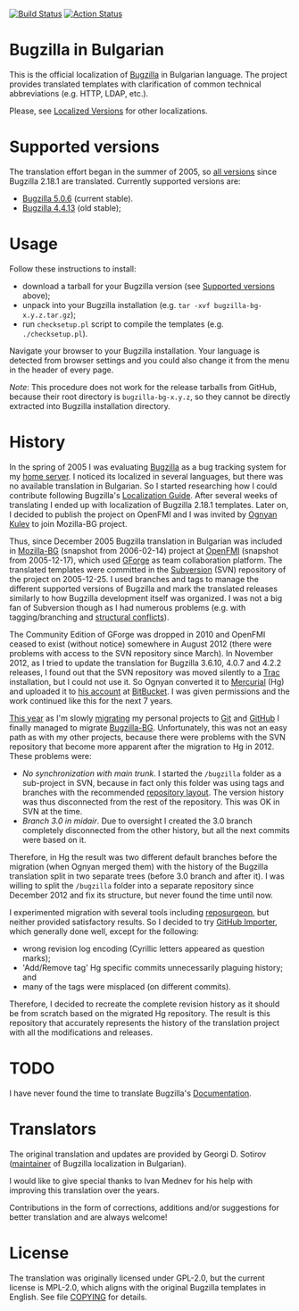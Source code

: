 [![Build Status](https://travis-ci.com/gdsotirov/bugzilla-bg.svg?branch=master)](https://travis-ci.com/gdsotirov/bugzilla-bg)
[![Action Status](https://github.com/gdsotirov/bugzilla-bg/workflows/Perl-CI/badge.svg)](https://github.com/gdsotirov/bugzilla-bg/actions?query=workflow%3APerl-CI)

# Bugzilla in Bulgarian

This is the official localization of [Bugzilla](https://www.bugzilla.org/) in
Bulgarian language. The project provides translated templates with clarification
of common technical abbreviations (e.g. HTTP, LDAP, etc.).

Please, see [Localized Versions](https://www.bugzilla.org/download/#localizations)
for other localizations.

# Supported versions

The translation effort began in the summer of 2005, so
[all versions](https://www.bugzilla.org/releases/) since Bugzilla 2.18.1 are
translated. Currently supported versions are:

* [Bugzilla 5.0.6](https://ftp.sotirov-bg.net/pub/contrib/mozilla/bugzilla/l10n/5.0/) (current stable).
* [Bugzilla 4.4.13](https://ftp.sotirov-bg.net/pub/contrib/mozilla/bugzilla/l10n/4.4/) (old stable);

# Usage

Follow these instructions to install:

  * download a tarball for your Bugzilla version (see [Supported versions](#supported-versions) above);
  * unpack into your Bugzilla installation (e.g. `tar -xvf bugzilla-bg-x.y.z.tar.gz`);
  * run `checksetup.pl` script to compile the templates (e.g. `./checksetup.pl`).

Navigate your browser to your Bugzilla installation. Your language is detected
from browser settings and you could also change it from the menu in the header
of every page.

_Note_: This procedure does not work for the release tarballs from GitHub,
because their root directory is `bugzilla-bg-x.y.z`, so they cannot be
directly extracted into Bugzilla installation directory.

# History

In the spring of 2005 I was evaluating [Bugzilla](https://www.bugzilla.org/)
as a bug tracking system for my [home server](https://sotirov-bg.net/). I
noticed its localized in several languages, but there was no available
translation in Bulgarian. So I started researching how I could contribute
following Bugzilla's [Localization Guide](https://bugzilla.readthedocs.io/en/latest/localizing/index.html).
After several weeks of translating I ended up with localization of Bugzilla
2.18.1 templates. Later on, I decided to publish the project on OpenFMI and
I was invited by [Ognyan Kulev](https://bg.linkedin.com/in/ognyankulev) to
join Mozilla-BG project.

Thus, since December 2005 Bugzilla translation in Bulgarian was included in
[Mozilla-BG](https://web.archive.org/web/20060214030503/http://mozilla-bg.openfmi.net:80/)
(snapshot from 2006-02-14) project at [OpenFMI](https://web.archive.org/web/20051217223904/http://openfmi.net/)
(snapshot from 2005-12-17), which used [GForge](https://en.wikipedia.org/wiki/GForge)
as team collaboration platform. The translated templates were committed in
the [Subversion](https://subversion.apache.org/) (SVN) repository of the
project on 2005-12-25. I used branches and tags to manage the different
supported versions of Bugzilla and mark the translated releases similarly to
how Bugzilla development itself was organized. I was not a big fan of
Subversion though as I had numerous problems (e.g. with tagging/branching
and [structural conflicts](http://svnbook.red-bean.com/en/1.7/svn-book.html#svn.tour.treeconflicts)).

The Community Edition of GForge was dropped in 2010 and OpenFMI ceased to
exist (without notice) somewhere in August 2012 (there were problems
with access to the SVN repository since March). In November 2012, as I tried
to update the translation for Bugzilla 3.6.10, 4.0.7 and 4.2.2 releases, I
found out that the SVN repository was moved silently to a
[Trac](https://trac.edgewall.org/) installation, but I could not use it. So
Ognyan converted it to [Mercurial](https://www.mercurial-scm.org/) (Hg)
and uploaded it to [his account](https://bitbucket.org/ogi/mozilla.bg/)
at [BitBucket](https://bitbucket.org/). I was given permissions and the work
continued like this for the next 7 years.

[This year](https://gdsotirov.blogspot.com/2019/02/first-migrations-from-cvs-to-git.html)
as I'm slowly [migrating](https://gdsotirov.blogspot.com/2018/05/migration-to-git-and-github.html)
my personal projects to [Git](https://git-scm.com/) and [GitHub](https://github.com/)
I finally managed to migrate [Bugzilla-BG](bugzilla-bg). Unfortunately,
this was not an easy path as with my other projects, because there were
problems with the SVN repository that become more apparent after the
migration to Hg in 2012. These problems were:

  * _No synchronization with main trunk_. I started the `/bugzilla` folder
    as a sub-project in SVN, because in fact only this folder was using
    tags and branches with the recommended
    [repository layout](http://svnbook.red-bean.com/en/1.7/svn-book.html#svn.branchmerge.maint.layout).
    The version history was thus disconnected from the rest of the
    repository. This was OK in SVN at the time.
  * _Branch 3.0 in midair_. Due to oversight I created the 3.0 branch
    completely disconnected from the other history, but all the next
    commits were based on it.

Therefore, in Hg the result was two different default branches before the
migration (when Ognyan merged them) with the history of the Bugzilla
translation split in two separate trees (before 3.0 branch and after it).
I was willing to split the `/bugzilla` folder into a separate repository
since December 2012 and fix its structure, but never found the time until
now.

I experimented migration with several tools including
[reposurgeon](https://gitlab.com/esr/reposurgeon), but neither provided
satisfactory results. So I decided to try
[GitHub Importer](https://help.github.com/en/github/importing-your-projects-to-github/about-github-importer),
which generally done well, except for the following:
  * wrong revision log encoding (Cyrillic letters appeared as question marks);
  * 'Add/Remove tag' Hg specific commits unnecessarily plaguing history; and
  * many of the tags were misplaced (on different commits).

Therefore, I decided to recreate the complete revision history as it should
be from scratch based on the migrated Hg repository. The result is this
repository that accurately represents the history of the translation project with
all the modifications and releases.

# TODO

I have never found the time to translate Bugzilla's [Documentation](https://www.bugzilla.org/docs/).

# Translators

The original translation and updates are provided by Georgi D. Sotirov
([maintainer](https://wiki.mozilla.org/Bugzilla:L10n:Localization_Teams#Bulgarian)
of Bugzilla localization in Bulgarian).

I would like to give special thanks to Ivan Mednev for his help with improving
this translation over the years.

Contributions in the form of corrections, additions and/or suggestions for
better translation and are always welcome!

# License

The translation was originally licensed under GPL-2.0, but the current license
is MPL-2.0, which aligns with the original Bugzilla templates in English. See
file [COPYING](COPYING) for details.

